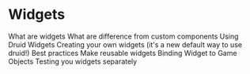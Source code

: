 # Widgets

What are widgets
What are difference from custom components
Using Druid Widgets
Creating your own widgets (it's a new default way to use druid!)
Best practices
Make reusable widgets
Binding Widget to Game Objects
Testing you widgets separately
